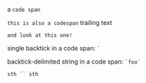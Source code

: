 a `code span`

`this is also a codespan` trailing text

`and look at this one!`

single backtick in a code span: `` ` ``

backtick-delimited string in a code span: `` `foo` ``

`sth `` sth`